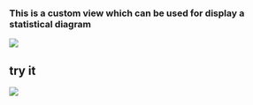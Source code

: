 ### This is a custom view which can be used for display a statistical diagram

![](http://imglf.nosdn.127.net/img/YlQ4WGFXbWZHdmkxSWFwb1lDdHhZN2huSlBkVVpCNnZhcnJ3ZkdPQXJFV0hoTitIdkE1aHRRPT0.png?imageView&thumbnail=1680x0&quality=96&stripmeta=0&type=jpg)

## try it

![](http://imglf1.nosdn.127.net/img/YlQ4WGFXbWZHdmkxSWFwb1lDdHhZOWtFaStqMkZSeC9XaW4yNHpFRnJzY2hORVpiYnBNNmZBPT0.gif)